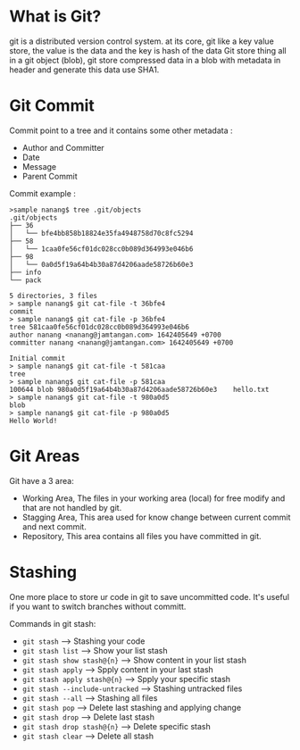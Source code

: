 # What is Git?
git is a distributed version control system. at its core, git like a key value store, the value is the data and the key is hash of the data
Git store thing all in a git object (blob), git store compressed data in a blob with metadata in header and generate this data use SHA1.

# Git Commit
Commit point to a tree and it contains some other metadata :
 - Author and Committer
 - Date
 - Message
 - Parent Commit

Commit example :
```
>sample nanang$ tree .git/objects
.git/objects
├── 36
│   └── bfe4bb858b18824e35fa4948758d70c8fc5294
├── 58
│   └── 1caa0fe56cf01dc028cc0b089d364993e046b6
├── 98
│   └── 0a0d5f19a64b4b30a87d4206aade58726b60e3
├── info
└── pack

5 directories, 3 files
> sample nanang$ git cat-file -t 36bfe4
commit
> sample nanang$ git cat-file -p 36bfe4
tree 581caa0fe56cf01dc028cc0b089d364993e046b6
author nanang <nanang@jamtangan.com> 1642405649 +0700
committer nanang <nanang@jamtangan.com> 1642405649 +0700

Initial commit
> sample nanang$ git cat-file -t 581caa
tree
> sample nanang$ git cat-file -p 581caa
100644 blob 980a0d5f19a64b4b30a87d4206aade58726b60e3	hello.txt
> sample nanang$ git cat-file -t 980a0d5
blob
> sample nanang$ git cat-file -p 980a0d5
Hello World!
```


# Git Areas
Git have a 3 area:
- Working Area, The files in your working area (local) for free modify and that are not handled by git.
- Stagging Area, This area used for know change between current commit and next commit.
- Repository, This area contains all files you have committed in git.

# Stashing
One more place to store ur code in git to save uncommitted code. It's useful if you want to switch branches without committ.

Commands in git stash:
- ```git stash``` -->  Stashing your code
- ```git stash list``` --> Show your list stash
- ```git stash show stash@{n}``` --> Show content in your list stash
- ```git stash apply``` --> Spply content in your last stash
- ```git stash apply stash@{n}``` --> Spply your specific stash
- ```git stash --include-untracked``` -->  Stashing untracked files
- ```git stash --all``` --> Stashing all files
- ```git stash pop``` --> Delete last stashing and applying change
- ```git stash drop``` --> Delete last stash
- ```git stash drop stash@{n}``` --> Delete specific stash
- ```git stash clear``` --> Delete all stash

